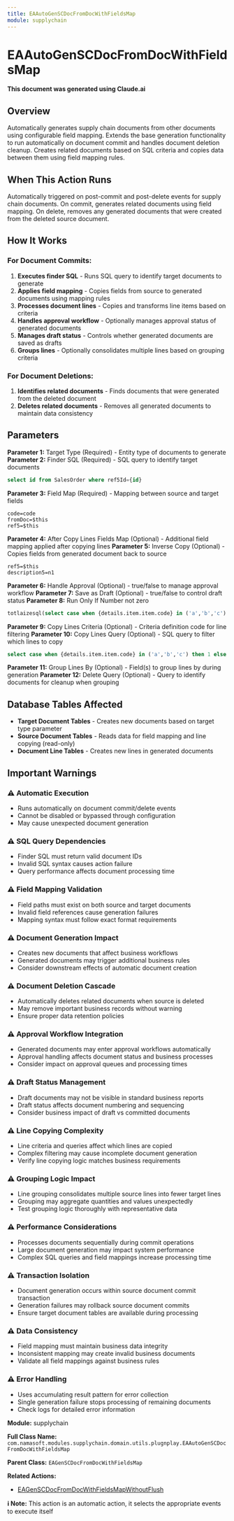```yaml
---
title: EAAutoGenSCDocFromDocWithFieldsMap
module: supplychain
---
```



<div class='entity-flows'>

# EAAutoGenSCDocFromDocWithFieldsMap

**This document was generated using Claude.ai**

## Overview

Automatically generates supply chain documents from other documents using configurable field mapping. Extends the base generation functionality to run automatically on document commit and handles document deletion cleanup. Creates related documents based on SQL criteria and copies data between them using field mapping rules.

## When This Action Runs

Automatically triggered on post-commit and post-delete events for supply chain documents. On commit, generates related documents using field mapping. On delete, removes any generated documents that were created from the deleted source document.

## How It Works

### For Document Commits:
1. **Executes finder SQL** - Runs SQL query to identify target documents to generate
2. **Applies field mapping** - Copies fields from source to generated documents using mapping rules
3. **Processes document lines** - Copies and transforms line items based on criteria
4. **Handles approval workflow** - Optionally manages approval status of generated documents
5. **Manages draft status** - Controls whether generated documents are saved as drafts
6. **Groups lines** - Optionally consolidates multiple lines based on grouping criteria

### For Document Deletions:
1. **Identifies related documents** - Finds documents that were generated from the deleted document
2. **Deletes related documents** - Removes all generated documents to maintain data consistency

## Parameters

**Parameter 1:** Target Type (Required) - Entity type of documents to generate
**Parameter 2:** Finder SQL (Required) - SQL query to identify target documents

```sql
select id from SalesOrder where ref5Id={id}
```

**Parameter 3:** Field Map (Required) - Mapping between source and target fields

```
code=code
fromDoc=$this
ref5=$this
```

**Parameter 4:** After Copy Lines Fields Map (Optional) - Additional field mapping applied after copying lines
**Parameter 5:** Inverse Copy (Optional) - Copies fields from generated document back to source

```
ref5=$this
description5=n1
```

**Parameter 6:** Handle Approval (Optional) - true/false to manage approval workflow
**Parameter 7:** Save as Draft (Optional) - true/false to control draft status
**Parameter 8:** Run Only If Number not zero

```sql
totlaizesql(select case when {details.item.item.code} in ('a','b','c') then 1 else 0 end)
```

**Parameter 9:** Copy Lines Criteria (Optional) - Criteria definition code for line filtering
**Parameter 10:** Copy Lines Query (Optional) - SQL query to filter which lines to copy

```sql
select case when {details.item.item.code} in ('a','b','c') then 1 else 0 end
```

**Parameter 11:** Group Lines By (Optional) - Field(s) to group lines by during generation
**Parameter 12:** Delete Query (Optional) - Query to identify documents for cleanup when grouping

## Database Tables Affected

- **Target Document Tables** - Creates new documents based on target type parameter
- **Source Document Tables** - Reads data for field mapping and line copying (read-only)
- **Document Line Tables** - Creates new lines in generated documents

## Important Warnings

### ⚠️ Automatic Execution
- Runs automatically on document commit/delete events
- Cannot be disabled or bypassed through configuration
- May cause unexpected document generation

### ⚠️ SQL Query Dependencies
- Finder SQL must return valid document IDs
- Invalid SQL syntax causes action failure
- Query performance affects document processing time

### ⚠️ Field Mapping Validation
- Field paths must exist on both source and target documents
- Invalid field references cause generation failures
- Mapping syntax must follow exact format requirements

### ⚠️ Document Generation Impact
- Creates new documents that affect business workflows
- Generated documents may trigger additional business rules
- Consider downstream effects of automatic document creation

### ⚠️ Document Deletion Cascade
- Automatically deletes related documents when source is deleted
- May remove important business records without warning
- Ensure proper data retention policies

### ⚠️ Approval Workflow Integration
- Generated documents may enter approval workflows automatically
- Approval handling affects document status and business processes
- Consider impact on approval queues and processing times

### ⚠️ Draft Status Management
- Draft documents may not be visible in standard business reports
- Draft status affects document numbering and sequencing
- Consider business impact of draft vs committed documents

### ⚠️ Line Copying Complexity
- Line criteria and queries affect which lines are copied
- Complex filtering may cause incomplete document generation
- Verify line copying logic matches business requirements

### ⚠️ Grouping Logic Impact
- Line grouping consolidates multiple source lines into fewer target lines
- Grouping may aggregate quantities and values unexpectedly
- Test grouping logic thoroughly with representative data

### ⚠️ Performance Considerations
- Processes documents sequentially during commit operations
- Large document generation may impact system performance
- Complex SQL queries and field mappings increase processing time

### ⚠️ Transaction Isolation
- Document generation occurs within source document commit transaction
- Generation failures may rollback source document commits
- Ensure target document tables are available during processing

### ⚠️ Data Consistency
- Field mapping must maintain business data integrity
- Inconsistent mapping may create invalid business documents
- Validate all field mappings against business rules

### ⚠️ Error Handling
- Uses accumulating result pattern for error collection
- Single generation failure stops processing of remaining documents
- Check logs for detailed error information

**Module:** supplychain

**Full Class Name:** `com.namasoft.modules.supplychain.domain.utils.plugnplay.EAAutoGenSCDocFromDocWithFieldsMap`

**Parent Class:** `EAGenSCDocFromDocWithFieldsMap`

**Related Actions:**
- [EAGenSCDocFromDocWithFieldsMapWithoutFlush](EAGenSCDocFromDocWithFieldsMapWithoutFlush.md)

**ℹ️ Note:** This action is an automatic action, it selects the appropriate events to execute itself


</div>


